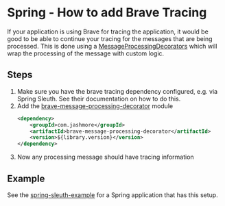 # Spring - How to add Brave Tracing
If your application is using Brave for tracing the application, it would be good to be able to continue your tracing
for the messages that are being processed. This is done using
a [MessageProcessingDecorators](../../../java-dynamic-sqs-listener-api/src/main/java/com/jashmore/sqs/decorator/MessageProcessingDecorator.java) which will
wrap the processing of the message with custom logic.

## Steps
1. Make sure you have the brave tracing dependency configured, e.g. via Spring Sleuth. See their documentation on how to do this.
1. Add the [brave-message-processing-decorator](../../../extensions/brave-message-processing-decorator) module
    ```xml
    <dependency>
        <groupId>com.jashmore</groupId>
        <artifactId>brave-message-processing-decorator</artifactId>
        <version>${library.version}</version>
    </dependency>
    ```
1. Now any processing message should have tracing information

## Example
See the [spring-sleuth-example](../../../examples/spring-sleuth-example/README.md) for a Spring application that has this setup.
